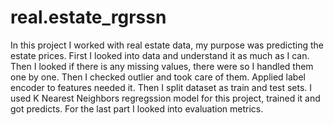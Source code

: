# real.estate_rgrssn
In this project I worked with real estate data, my purpose was predicting the estate prices. First I looked into data and understand it as much as I can. Then I looked if there is any missing values, there were so I handled them one by one. Then I checked outlier and took care of them. Applied label encoder to features needed it. Then I split dataset as train and test sets. I used K Nearest Neighbors regregssion model for this project, trained it and got predicts. For the last part I looked into evaluation metrics. 
